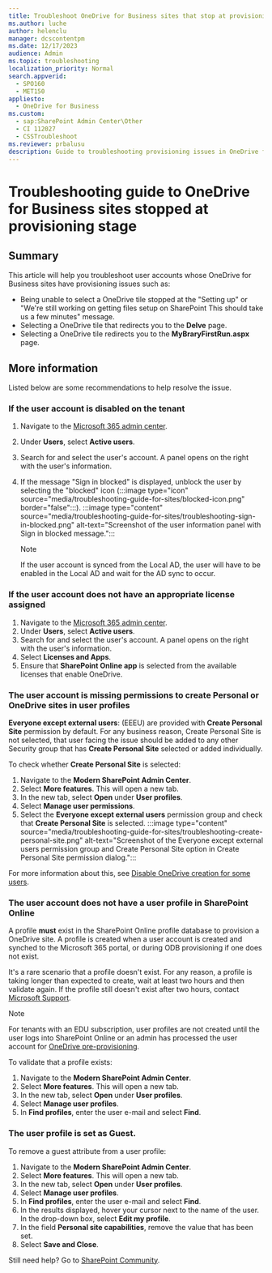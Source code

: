 ```yaml
---
title: Troubleshoot OneDrive for Business sites that stop at provisioning stage
ms.author: luche
author: helenclu
manager: dcscontentpm
ms.date: 12/17/2023
audience: Admin
ms.topic: troubleshooting
localization_priority: Normal
search.appverid: 
  - SPO160
  - MET150
appliesto: 
  - OneDrive for Business
ms.custom: 
  - sap:SharePoint Admin Center\Other
  - CI 112027
  - CSSTroubleshoot
ms.reviewer: prbalusu
description: Guide to troubleshooting provisioning issues in OneDrive for Business sites.
---
```


# Troubleshooting guide to OneDrive for Business sites stopped at provisioning stage

## Summary

This article will help you troubleshoot user accounts whose OneDrive for Business sites have provisioning issues such as:

- Being unable to select a OneDrive tile stopped at the "Setting up" or "We're still working on getting files setup on SharePoint This should take us a few minutes" message.
- Selecting a OneDrive tile that redirects you to the **Delve** page. 
- Selecting a OneDrive tile redirects you to the **MyBraryFirstRun.aspx** page.


## More information

Listed below are some recommendations to help resolve the issue.

### If the user account is disabled on the tenant

1. Navigate to the [Microsoft 365 admin center](https://admin.microsoft.com/AdminPortal/Home#/homepage). 
2. Under **Users**, select **Active users**.
3. Search for and select the user's account. A panel opens on the right with the user's information.  
4. If the message "Sign in blocked" is displayed, unblock the user by selecting the "blocked"  icon (:::image type="icon" source="media/troubleshooting-guide-for-sites/blocked-icon.png" border="false":::).
:::image type="content" source="media/troubleshooting-guide-for-sites/troubleshooting-sign-in-blocked.png" alt-text="Screenshot of the user information panel with Sign in blocked message.":::

   > [!NOTE]
   > If the user account is synced from the Local AD, the user will have to be enabled in the Local AD and wait for the AD sync to occur. 

### If the user account does not have an appropriate license assigned

1. Navigate to the [Microsoft 365 admin center](https://admin.microsoft.com/AdminPortal/Home#/homepage). 
2. Under **Users**, select **Active users**.
3. Search for and select the user's account. A panel opens on the right with the user's information.  
4. Select **Licenses and Apps**.
5. Ensure that **SharePoint Online app** is selected from the available licenses that enable OneDrive.

### The user account is missing permissions to create Personal or OneDrive sites in user profiles

**Everyone except external users**: (EEEU) are provided with **Create Personal Site** permission by default. For any business reason, Create Personal Site is not selected, that user facing the issue should be added to any other Security group that has **Create Personal Site** selected or added individually.

To check whether **Create Personal Site** is selected:

1. Navigate to the **Modern SharePoint Admin Center**. 
2. Select **More features**. This will open a new tab.
3. In the new tab, select **Open** under **User profiles**. 
4. Select **Manage user permissions**.
5. Select the **Everyone except external users** permission group and check that **Create Personal Site** is selected.
:::image type="content" source="media/troubleshooting-guide-for-sites/troubleshooting-create-personal-site.png" alt-text="Screenshot of the Everyone except external users permission group and Create Personal Site option in Create Personal Site permission dialog.":::

For more information about this, see [Disable OneDrive creation for some users](/sharepoint/manage-user-profiles#disable-onedrive-creation-for-some-users).

### The user account does not have a user profile in SharePoint Online

A profile **must** exist in the SharePoint Online profile database to provision a OneDrive site. A profile is created when a user account is created and synched to the Microsoft 365 portal, or during ODB provisioning if one does not exist. 

It's a rare scenario that a profile doesn't exist. For any reason, a profile is taking longer than expected to create, wait at least two hours and then validate again. If the profile still doesn't exist after two hours, contact [Microsoft Support](https://support.microsoft.com/topic/contact-microsoft-office-support-fd6bb40e-75b7-6f43-d6f9-c13d10850e77).

   > [!NOTE]
   > For tenants with an EDU subscription, user profiles are not created until the user logs into SharePoint Online or an admin has processed the user account for [OneDrive pre-provisioning](/onedrive/pre-provision-accounts).

To validate that a profile exists:

1. Navigate to the **Modern SharePoint Admin Center**. 
2. Select **More features**. This will open a new tab.
3. In the new tab, select **Open** under **User profiles**.
4. Select **Manage user profiles**.
5. In **Find profiles**, enter the user e-mail and select **Find**.


### The user profile is set as Guest.

To remove a guest attribute from a user profile:

1. Navigate to the **Modern SharePoint Admin Center**. 
2. Select **More features**. This will open a new tab.
3. In the new tab, select **Open** under **User profiles**.
4. Select **Manage user profiles**.
5. In **Find profiles**, enter the user e-mail and select **Find**.
6. In the results displayed, hover your cursor next to the name of the user. In  the drop-down box, select **Edit my profile**.
7. In the field **Personal site capabilities**, remove the value that has been set.
8. Select **Save and Close**.

Still need help? Go to [SharePoint Community](https://techcommunity.microsoft.com/t5/sharepoint/ct-p/SharePoint).
